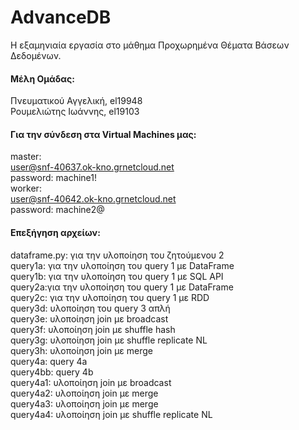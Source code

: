 # AdvanceDB
Η εξαμηνιαία εργασία στο μάθημα Προχωρημένα Θέματα Βάσεων Δεδομένων. <br>
#### Μέλη Ομάδας: <br>
Πνευματικού Αγγελική, el19948 <br>
Ρουμελιώτης Ιωάννης, el19103 <br>

#### Για την σύνδεση στα Virtual Machines μας:
master:<br>
user@snf-40637.ok-kno.grnetcloud.net <br>
password: machine1!<br>
worker:<br>
user@snf-40642.ok-kno.grnetcloud.net<br>
password: machine2@<br>

#### Επεξήγηση αρχείων:
dataframe.py: για την υλοποίηση του ζητούμενου 2 <br>
query1a: για την υλοποίηση του query 1 με DataFrame <br>
query1b: για την υλοποίηση του query 1 με SQL API <br>
query2a:για την υλοποίηση του query 1 με DataFrame<br>
query2c: για την υλοποίηση του query 1 με RDD<br>
query3d: υλοποίηση του query 3 απλή <br>
query3e: υλοποίηση join με broadcast<br>
query3f: υλοποίηση join με shuffle hash<br>
query3g: υλοποίηση join με shuffle replicate NL<br>
query3h: υλοποίηση join με merge<br>
query4a: query 4a<br>
query4bb: query 4b<br>
query4a1: υλοποίηση join με broadcast<br>
query4a2: υλοποίηση join με merge<br>
query4a3: υλοποίηση join με merge<br>
query4a4: υλοποίηση join με shuffle replicate NL<br>


